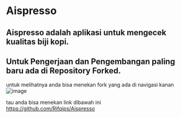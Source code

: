# Aispresso

## Aispresso adalah aplikasi untuk mengecek kualitas biji kopi.
## Untuk Pengerjaan dan Pengembangan paling baru ada di Repository Forked.
untuk melihatnya anda bisa menekan fork yang ada di navigasi kanan 
![image](https://github.com/davirudo/Aispresso/assets/83311759/67b6a223-0e6e-46d2-9af3-2cf34fbf44a8)

tau anda bisa menekan link dibawah ini
https://github.com/Rifqips/Aispresso
